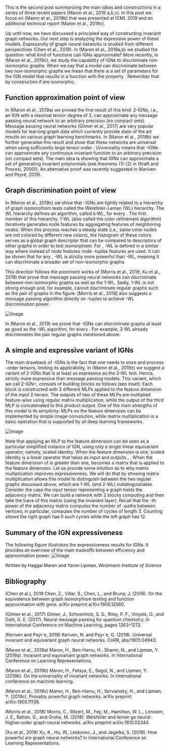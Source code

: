 This is the second post summarizing the main ideas and constructions in a series of three recent papers (Maron et al., 2019 a,b,c). In this post we focus on (Maron et al., 2019b) that was presented at ICML 2019 and  an additional technical report (Maron et al., 2019c).

Up until now, we have discussed a principled way of constructing invariant graph networks. Our next step is analyzing the expressive power of these models. Expressivity of graph neural networks is studied from different perspectives (Chen et al., 2019). In (Maron et al., 2019a,b) we studied the question: what kind of functions can IGNs approximate? More recently, in (Maron et al., 2019c), we study the capability of IGNs to discriminate non-isomorphic graphs. When we say that a model can discriminate between two non-isomorphic graphs  we mean that there is a set of parameters for the IGN model that results in a function  with the property . Remember that by construction  if  are isomorphic.

## Function approximation point of view
In (Maron et al., 2019a) we proved the first result of this kind:  2-IGNs, i.e., an IGN with a maximal tensor degree of 2, can approximate any message passing neural network to an arbitrary precision (on compact sets). Message passing neural networks (Gilmer et al., 2017) are very popular models for learning graph data which currently provide state of the art results on various graph learning benchmarks.
In (Maron et al., 2019b) we further generalise this result and show that these networks are universal when using sufficiently large tensor order . Universality means that -IGNs can approximate any continuous invariant function to an arbitrary precision (on compact sets). The main idea is showing that IGNs can approximate a set of generating invariant polynomials (see theorems (1)-(2) in (Kraft and Procesi, 2000)). An alternative proof was recently suggested in (Keriven and Peyré, 2019).

## Graph discrimination point of view
In (Maron et al., 2019c) we show that -IGNs are tightly related to a hierarchy of graph isomorphism tests called the Weisfeiler-Leman (WL) hierarchy. The WL hierarchy defines an algorithm, called k-WL, for every . The first member of this hierarchy, 1-WL (also called the color refinement algorithm) iteratively generates node features by aggregating features of neighboring nodes. When this process reaches a steady state (i.e., same color nodes are not colored by different new colors), the histogram of these colors serves as a global graph descriptor that can be compared to descriptors of other graphs in order to test isomorphism. For , -WL is defined in a similar way where instead of node features node -tuples features are used. It can be shown that for any , -WL is strictly more powerful than -WL, meaning it can discriminate a broader set of non-isomorphic graphs.

This direction follows the prominent works of (Morris et al., 2019; Xu et al., 2019) that prove that message passing neural networks can discriminate between non-isomorphic graphs as well as the 1-WL. Sadly, 1-WL is not strong enough and, for example, cannot discriminate regular graphs such as the pair of graphs in the figure. [Morris et al., 2019] also suggests a message passing algorithm directly on -tuples to achieve -WL discrimination power. 

![Image](https://haggaim.github.io/images/2019-7-17/image226.png)

In (Maron et al., 2019) we prove that -IGNs can discriminate graphs at least as good as the -WL algorithm, for every . For example, 3-WL already discriminates the pair regular graphs mentioned above.

## A simple and expressive variant of IGNs
The main drawback of -IGNs is the fact that one needs to store and process -order tensors, limiting its applicability. In (Maron et al., 2019c) we suggest a variant of 2-IGNs that is at least as expressive as the 3-WL test. Hence, strictly more expressive than message passing models. This variant, which we call 2-IGN+, consists of building blocks as follows (see inset): Each block is constructed with 3 different MLPs applied to the feature dimension of the input 2-tensor. The outputs of two of these MLPs are multiplied feature-wise using regular matrix multiplication, while the output of the third MLP is concatenated to this product output. One of the main strengths of this model is its simplicity: MLPs on the feature dimension can be implemented by simple image convolution, while matrix multiplication is a basic operation that is supported by all deep learning frameworks. 

![Image](https://haggaim.github.io/images/2019-7-17/image252.png)

Note that applying an MLP to the feature dimension can be seen as a particular simplified instance of IGN, using only a single linear equivariant operator, namely, scaled identity. When the feature dimension is one, scaled identity is a linear operator that takes as input  and outputs , . When the feature dimension of  is greater than one,  becomes a matrix that is applied to the feature dimension. 
Let us provide some intuition as to why matrix multiplication improves expressiveness. We will do that by showing matrix multiplication allows this model to distinguish between the two regular graphs discussed above, which are 1-WL (and 2-WL) indistinguishable. Consider the case the input tensor  representing a graph  holds the adjacency matrix. We can build a network with 2 blocks computing  and then take the trace of this matrix (using the invariant layer). Recall that the -th power of the adjacency matrix computes the number of -paths between vertices; in particular,  computes the number of cycles of length 3. Counting shows the right graph has 0 such cycles while the left graph has 12. 

## Summary of the IGN expressiveness
The following figure illustrates the expressiveness results for IGNs. It provides an overview of the main tradeoffs between efficiency and approximation power.
![Image](https://haggaim.github.io/images/2019-7-17/image252.png)

Written by Haggai Maron and Yaron Lipman, *Weizmann Institute of Science*

## Bibliography

(Chen et al.), 2019 Chen, Z., Villar, S., Chen, L., and Bruna, J. (2019). On the equivalence between graph isomorphism testing and function approximation with gnns. arXiv preprint arXiv:1905.12560.

(Gilmer et al., 2017) Gilmer, J., Schoenholz, S. S., Riley, P. F., Vinyals, O., and Dahl, G. E. (2017). Neural message passing for quantum chemistry. In International Conference on Machine Learning, pages 1263–1272. 

(Keriven and Peyr´e, 2019) Keriven, N. and Peyr´e, G. (2019). Universal invariant and equivariant graph neural networks. CoRR, abs/1905.04943. 

(Maron et al., 2019a) Maron, H., Ben-Hamu, H., Shamir, N., and Lipman, Y. (2019a). Invariant and equivariant graph networks. In International Conference on Learning Representations. 

(Maron et al., 2019b) Maron, H., Fetaya, E., Segol, N., and Lipman, Y. (2019b). On the universality of invariant networks. In International conference on machine learning. 

(Maron et al., 2019c) Maron, H., Ben-Hamu, H., Serviansky, H., and Lipman, Y. (2019c). Provably powerful graph networks. arXiv preprint arXiv:1905.11136.

(Morris et al., 2018) Morris, C., Ritzert, M., Fey, M., Hamilton, W. L., Lenssen, J. E., Rattan, G., and Grohe, M. (2018). Weisfeiler and leman go neural: Higher-order graph neural networks. arXiv preprint arXiv:1810.02244. 

(Xu et al., 2019) Xu, K., Hu, W., Leskovec, J., and Jegelka, S. (2019). How powerful are graph neural networks? In International Conference on Learning Representations. 